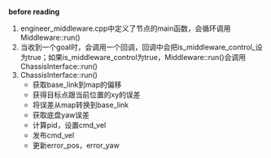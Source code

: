 **before reading**

1. engineer_middleware.cpp中定义了节点的main函数，会循环调用Middleware::run()
2. 当收到一个goal时，会调用一个回调，回调中会把is_middleware_control_设为true；如果is_middleware_control为true，Middleware::run()会调用ChassisInterface::run()
3. ChassisInterface::run()
   - 获取base_link到map的偏移
   - 获得目标点跟当前位置的xy的误差
   - 将误差从map转换到base_link
   - 获取底盘yaw误差
   - 计算pid，设置cmd_vel
   - 发布cmd_vel
   - 更新error_pos，error_yaw